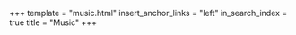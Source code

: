 +++
template = "music.html"
insert_anchor_links = "left"
in_search_index = true
title = "Music"
+++
